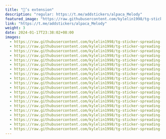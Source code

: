```yaml
---
title: "🦙’s extension"
description: "regular: https://t.me/addstickers/alpaca_Melody"
featured_image: "https://raw.githubusercontent.com/kylelin1998/tg-sticker-spreading-worldwide-images/main/img/d2f1094e-3a3b-4084-a439-a977937ce451.jpg"
link: "https://t.me/addstickers/alpaca_Melody"
weight: 3
date: 2024-01-17T23:38:02+08:00
images:
  - https://raw.githubusercontent.com/kylelin1998/tg-sticker-spreading-worldwide-images/main/img/d2f1094e-3a3b-4084-a439-a977937ce451.jpg
  - https://raw.githubusercontent.com/kylelin1998/tg-sticker-spreading-worldwide-images/main/img/eabefb35-7739-4a27-bb8e-f9b08ef97176.jpg
  - https://raw.githubusercontent.com/kylelin1998/tg-sticker-spreading-worldwide-images/main/img/3fed2fd6-6266-4d21-941d-6d9af295f7ad.jpg
  - https://raw.githubusercontent.com/kylelin1998/tg-sticker-spreading-worldwide-images/main/img/de8861d8-c376-456f-8e69-544ce8a3274b.jpg
  - https://raw.githubusercontent.com/kylelin1998/tg-sticker-spreading-worldwide-images/main/img/b7590369-15dc-4e31-a0a7-314b3ea1d49f.jpg
  - https://raw.githubusercontent.com/kylelin1998/tg-sticker-spreading-worldwide-images/main/img/d9b08dba-b6d3-4863-859c-0d824b1983e5.jpg
  - https://raw.githubusercontent.com/kylelin1998/tg-sticker-spreading-worldwide-images/main/img/dbeddaaa-6de9-48c5-a835-c5b2e3c665c0.jpg
  - https://raw.githubusercontent.com/kylelin1998/tg-sticker-spreading-worldwide-images/main/img/d0597904-3564-4aa8-9055-0571bb3792fe.jpg
  - https://raw.githubusercontent.com/kylelin1998/tg-sticker-spreading-worldwide-images/main/img/54516b07-391e-4c29-a540-474ee9c49220.jpg
  - https://raw.githubusercontent.com/kylelin1998/tg-sticker-spreading-worldwide-images/main/img/2cc7b2a4-9a50-45f0-b65a-57df4133c865.jpg
  - https://raw.githubusercontent.com/kylelin1998/tg-sticker-spreading-worldwide-images/main/img/21395010-376b-46f8-a51f-139a4e19e5ac.jpg
  - https://raw.githubusercontent.com/kylelin1998/tg-sticker-spreading-worldwide-images/main/img/b23ac69c-f560-4458-af6d-701bba791640.jpg
  - https://raw.githubusercontent.com/kylelin1998/tg-sticker-spreading-worldwide-images/main/img/588ddcfa-27a3-482e-af16-5974bbecac82.jpg
  - https://raw.githubusercontent.com/kylelin1998/tg-sticker-spreading-worldwide-images/main/img/e0c46092-fa3c-4c22-80af-776bcce2dadd.jpg
  - https://raw.githubusercontent.com/kylelin1998/tg-sticker-spreading-worldwide-images/main/img/dd0e0801-e052-4971-ba51-23afd52ddd7c.jpg
  - https://raw.githubusercontent.com/kylelin1998/tg-sticker-spreading-worldwide-images/main/img/648c44d5-e007-4c81-9b24-0348b018071b.jpg
  - https://raw.githubusercontent.com/kylelin1998/tg-sticker-spreading-worldwide-images/main/img/3d66f1b7-843f-4bf1-8cf9-b36f46d114c5.jpg
  - https://raw.githubusercontent.com/kylelin1998/tg-sticker-spreading-worldwide-images/main/img/694b9d80-7533-40dd-9371-ac420cddb332.jpg
  - https://raw.githubusercontent.com/kylelin1998/tg-sticker-spreading-worldwide-images/main/img/6e039e64-8ce5-42ea-b5cc-6d3f119635b2.jpg
  - https://raw.githubusercontent.com/kylelin1998/tg-sticker-spreading-worldwide-images/main/img/9c47afa1-4cb7-4c9f-aaf7-cd7963fddc91.jpg
---
```

